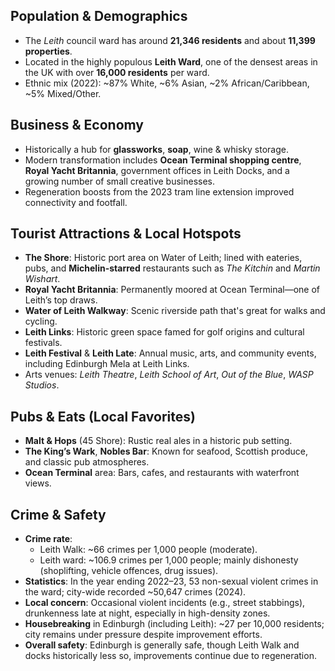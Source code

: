 ## Population & Demographics
- The *Leith* council ward has around **21,346 residents** and about **11,399 properties**.
- Located in the highly populous **Leith Ward**, one of the densest areas in the UK with over **16,000 residents** per ward.
- Ethnic mix (2022): ~87% White, ~6% Asian, ~2% African/Caribbean, ~5% Mixed/Other.

## Business & Economy
- Historically a hub for **glassworks**, **soap**, wine & whisky storage.
- Modern transformation includes **Ocean Terminal shopping centre**, **Royal Yacht Britannia**, government offices in Leith Docks, and a growing number of small creative businesses.
- Regeneration boosts from the 2023 tram line extension improved connectivity and footfall.

## Tourist Attractions & Local Hotspots
- **The Shore**: Historic port area on Water of Leith; lined with eateries, pubs, and **Michelin-starred** restaurants such as *The Kitchin* and *Martin Wishart*.
- **Royal Yacht Britannia**: Permanently moored at Ocean Terminal—one of Leith’s top draws.
- **Water of Leith Walkway**: Scenic riverside path that's great for walks and cycling.
- **Leith Links**: Historic green space famed for golf origins and cultural festivals.
- **Leith Festival** & **Leith Late**: Annual music, arts, and community events, including Edinburgh Mela at Leith Links.
- Arts venues: *Leith Theatre*, *Leith School of Art*, *Out of the Blue*, *WASP Studios*.

## Pubs & Eats (Local Favorites)
- **Malt & Hops** (45 Shore): Rustic real ales in a historic pub setting.
- **The King’s Wark**, **Nobles Bar**: Known for seafood, Scottish produce, and classic pub atmospheres.
- **Ocean Terminal** area: Bars, cafes, and restaurants with waterfront views.

## Crime & Safety
- **Crime rate**:
  - Leith Walk: ~66 crimes per 1,000 people (moderate).
  - Leith ward: ~106.9 crimes per 1,000 people; mainly dishonesty (shoplifting, vehicle offences, drug issues).
- **Statistics**: In the year ending 2022–23, 53 non-sexual violent crimes in the ward; city-wide recorded ~50,647 crimes (2024).
- **Local concern**: Occasional violent incidents (e.g., street stabbings), drunkenness late at night, especially in high-density zones.
- **Housebreaking** in Edinburgh (including Leith): ~27 per 10,000 residents; city remains under pressure despite improvement efforts.
- **Overall safety**: Edinburgh is generally safe, though Leith Walk and docks historically less so, improvements continue due to regeneration.